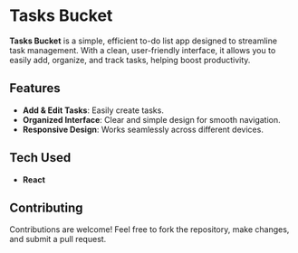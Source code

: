 # Tasks Bucket

**Tasks Bucket** is a simple, efficient to-do list app designed to streamline task management. With a clean, user-friendly interface, it allows you to easily add, organize, and track tasks, helping boost productivity.

## Features
- **Add & Edit Tasks**: Easily create tasks.
- **Organized Interface**: Clear and simple design for smooth navigation.
- **Responsive Design**: Works seamlessly across different devices.

## Tech Used
- **React**

## Contributing
Contributions are welcome! Feel free to fork the repository, make changes, and submit a pull request.
